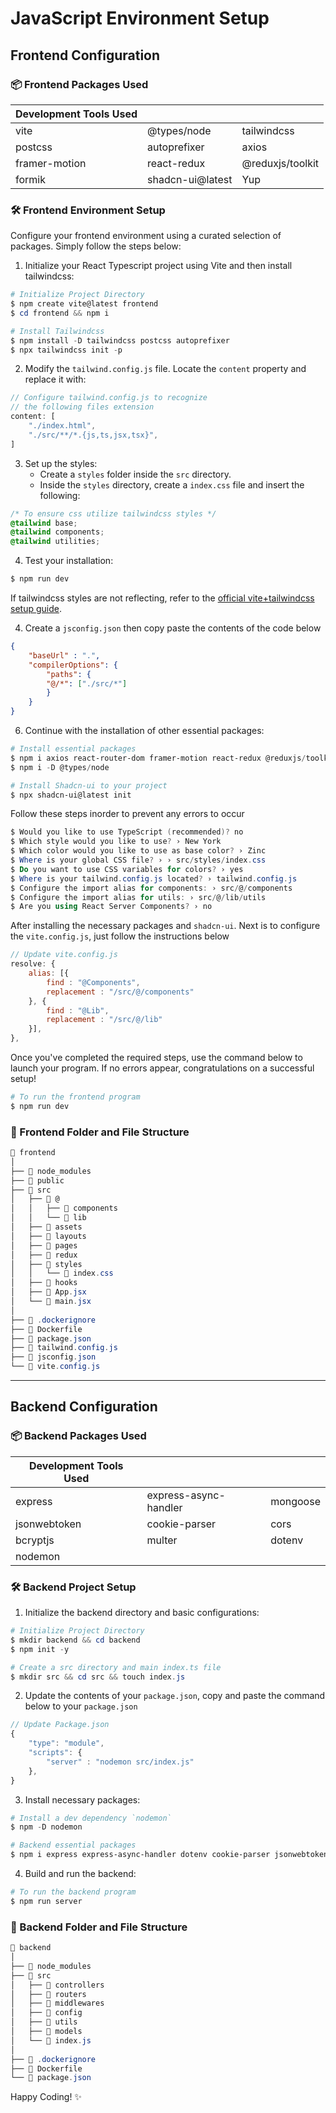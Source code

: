 # JavaScript Environment Setup

## Frontend Configuration

### 📦 Frontend Packages Used

| Development Tools Used | | |
|------------------------|-|-|
| vite | @types/node | tailwindcss |
| postcss | autoprefixer | axios |
| framer-motion | react-redux | @reduxjs/toolkit | 
| formik | shadcn-ui@latest | Yup |

### 🛠 Frontend Environment Setup

Configure your frontend environment using a curated selection of packages. Simply follow the steps below:

1. Initialize your React Typescript project using Vite and then install tailwindcss:
```powershell
# Initialize Project Directory
$ npm create vite@latest frontend
$ cd frontend && npm i

# Install Tailwindcss
$ npm install -D tailwindcss postcss autoprefixer
$ npx tailwindcss init -p
```
2. Modify the `tailwind.config.js` file. Locate the `content` property and replace it with:
```js
// Configure tailwind.config.js to recognize 
// the following files extension
content: [
    "./index.html",
    "./src/**/*.{js,ts,jsx,tsx}",
]
```
3. Set up the styles:
   - Create a `styles` folder inside the `src` directory.
   - Inside the `styles` directory, create a `index.css` file and insert the following:
```css
/* To ensure css utilize tailwindcss styles */
@tailwind base;
@tailwind components;
@tailwind utilities;
```
4. Test your installation:
```powershell 
$ npm run dev
```
If tailwindcss styles are not reflecting, refer to the [official vite+tailwindcss setup guide](https://tailwindcss.com/docs/guides/vite).

4. Create a `jsconfig.json` then copy paste the contents of the code below

```json
{
    "baseUrl" : ".",
    "compilerOptions": {
        "paths": {
        "@/*": ["./src/*"]
        }
    }
}
```

6. Continue with the installation of other essential packages:
```powershell
# Install essential packages
$ npm i axios react-router-dom framer-motion react-redux @reduxjs/toolkit
$ npm i -D @types/node

# Install Shadcn-ui to your project
$ npx shadcn-ui@latest init
```

Follow these steps inorder to prevent any errors to occur
```powershell
$ Would you like to use TypeScript (recommended)? no
$ Which style would you like to use? › New York
$ Which color would you like to use as base color? › Zinc
$ Where is your global CSS file? › › src/styles/index.css
$ Do you want to use CSS variables for colors? › yes
$ Where is your tailwind.config.js located? › tailwind.config.js
$ Configure the import alias for components: › src/@/components
$ Configure the import alias for utils: › src/@/lib/utils
$ Are you using React Server Components? › no
```

After installing the necessary packages and `shadcn-ui`. Next is to configure the `vite.config.js`, just follow the instructions below

```JavaScript
// Update vite.config.js
resolve: {
    alias: [{
        find : "@Components",
        replacement : "/src/@/components"
    }, {
        find : "@Lib",
        replacement : "/src/@/lib"
    }],
},
```

Once you've completed the required steps, use the command below to launch your program. If no errors appear, congratulations on a successful setup!

```powershell
# To run the frontend program
$ npm run dev
```


### 📂 Frontend Folder and File Structure

```powershell
📂 frontend
│
├── 📂 node_modules
├── 📂 public 
├── 📂 src
│   ├── 📂 @
│   │   ├── 📂 components
│   │   └── 📂 lib
│   ├── 📂 assets
│   ├── 📂 layouts
│   ├── 📂 pages
│   ├── 📂 redux
│   ├── 📂 styles
│   │   └── 📄 index.css
│   ├── 📂 hooks
│   ├── 📄 App.jsx
│   └── 📄 main.jsx
│
├── 📄 .dockerignore
├── 📄 Dockerfile
├── 📄 package.json
├── 📄 tailwind.config.js
├── 📄 jsconfig.json
└── 📄 vite.config.js
```

---

## Backend Configuration

### 📦 Backend Packages Used

| Development Tools Used | | |
|------------------------|-|-|
| express | express-async-handler | mongoose |
| jsonwebtoken | cookie-parser | cors |
| bcryptjs | multer | dotenv | 
| nodemon | | |

### 🛠 Backend Project Setup

1. Initialize the backend directory and basic configurations:
```powershell
# Initialize Project Directory
$ mkdir backend && cd backend
$ npm init -y

# Create a src directory and main index.ts file
$ mkdir src && cd src && touch index.js
```
2. Update the contents of your `package.json`, copy and paste the command below to your `package.json`
```JavaScript
// Update Package.json
{
    "type": "module",
    "scripts": {
        "server" : "nodemon src/index.js"
    },
}
```

3. Install necessary packages:
```powershell
# Install a dev dependency `nodemon`
$ npm -D nodemon 

# Backend essential packages
$ npm i express express-async-handler dotenv cookie-parser jsonwebtoken bcryptjs mongoose cors multer 
```
4. Build and run the backend:
```powershell
# To run the backend program
$ npm run server
```

### 📂 Backend Folder and File Structure

```powershell
📂 backend
│
├── 📂 node_modules
├── 📂 src
│   ├── 📂 controllers
│   ├── 📂 routers
│   ├── 📂 middlewares
│   ├── 📂 config
│   ├── 📂 utils
│   ├── 📂 models
│   └── 📄 index.js
│
├── 📄 .dockerignore
├── 📄 Dockerfile
└── 📄 package.json
```

Happy Coding! ✨